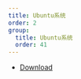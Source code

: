 ```yaml
---
title: Ubuntu系统
order: 2
group:
  title: Ubuntu系统
  order: 41
---
```


- [Download](https://ubuntu.com/download)
